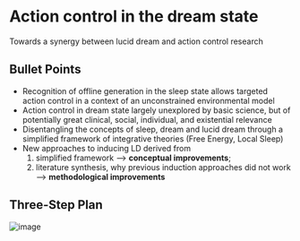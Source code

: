 # Action control in the dream state
Towards a synergy between lucid dream and action control research

## Bullet Points
-	Recognition of offline generation in the sleep state allows targeted action control in a context of an unconstrained environmental model
-	Action control in dream state largely unexplored by basic science, but of potentially great clinical, social, individual, and existential relevance 
-	Disentangling the concepts of sleep, dream and lucid dream through a simplified framework of integrative theories (Free Energy, Local Sleep)
-	New approaches to inducing LD derived from  
    1. simplified framework --> **conceptual improvements**;  
    2. literature synthesis, why previous induction approaches did not work --> **methodological improvements**

## Three-Step Plan
![image](https://user-images.githubusercontent.com/15858293/167286512-aaad700b-2a2c-4bec-b954-f7188927b308.png)

<!--

**Here are some ideas to get you started:**

🙋‍♀️ A short introduction - what is your organization all about?
🌈 Contribution guidelines - how can the community get involved?
👩‍💻 Useful resources - where can the community find your docs? Is there anything else the community should know?
🍿 Fun facts - what does your team eat for breakfast?
🧙 Remember, you can do mighty things with the power of [Markdown](https://docs.github.com/github/writing-on-github/getting-started-with-writing-and-formatting-on-github/basic-writing-and-formatting-syntax)
-->
